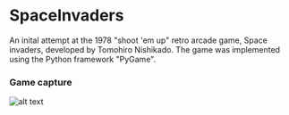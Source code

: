 # SpaceInvaders
An inital attempt at the 1978 "shoot 'em up" retro arcade game, Space invaders, developed by Tomohiro Nishikado. The game was implemented using the Python framework "PyGame".

### Game capture
![alt text](https://github.com/seba2390/SpaceInvaders/blob/main/media/game_capture3.gif "Logo Title Text 1")

